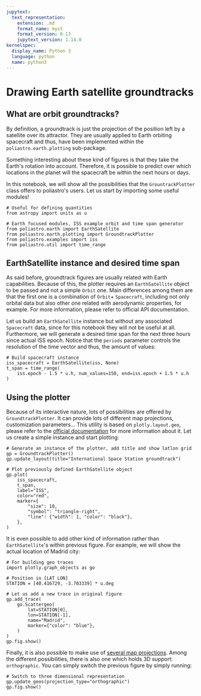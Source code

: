 ```yaml
---
jupytext:
  text_representation:
    extension: .md
    format_name: myst
    format_version: 0.13
    jupytext_version: 1.14.0
kernelspec:
  display_name: Python 3
  language: python
  name: python3
---
```


# Drawing Earth satellite groundtracks

## What are orbit groundtracks?

By definition, a groundtrack is just the projection of the position left by a
satellite over its attractor. They are usually applied to Earth orbiting
spacecraft and thus, have been implemented within the `poliastro.earth.plotting`
sub-package.

Something interesting about these kind of figures is that they take the Earth's rotation into account.
Therefore, it is possible to predict over which locations in
the planet will the spacecraft be within the next hours or days.

In this notebook, we will show all the possibilities that the
`GrountrackPlotter` class offers to poliastro's users. Let us start by importing
some useful modules!

```{code-cell}
# Useful for defining quantities
from astropy import units as u

# Earth focused modules, ISS example orbit and time span generator
from poliastro.earth import EarthSatellite
from poliastro.earth.plotting import GroundtrackPlotter
from poliastro.examples import iss
from poliastro.util import time_range
```

## EarthSatellite instance and desired time span

As said before, groundtrack figures are usually related with Earth capabilities.
Because of this, the plotter requires an `EarthSatellite` object to be passed
and not a simple `Orbit` one. Main differences among them are that the first one
is a combination of `Orbit`+ `Spacecraft`, including not only orbital data but
also other one related with aerodynamic properties, for example. For more
information, please refer to official API documentation.

Let us build an `EarthSatellite` instance but without any associated
`Spacecraft` data, since for this notebook they will not be useful at all.
Furthermore, we will generate a desired time span for the next three hours since
actual ISS epoch. Notice that the `periods` parameter controls the resolution of
the time vector and thus, the amount of values:

```{code-cell}
# Build spacecraft instance
iss_spacecraft = EarthSatellite(iss, None)
t_span = time_range(
    iss.epoch - 1.5 * u.h, num_values=150, end=iss.epoch + 1.5 * u.h
)
```

## Using the plotter

Because of its interactive nature, lots of possibilities are offered by
`GroundtrackPlotter`. It can provide lots of different map projections,
customization parameters... This utility is based on `plotly.layout.geo`, please
refer to the [official
documentation](https://plotly.com/python/reference/layout/geo/) for more
information about it. Let us create a simple instance and start plotting:

```{code-cell}
# Generate an instance of the plotter, add title and show latlon grid
gp = GroundtrackPlotter()
gp.update_layout(title="International Space Station groundtrack")

# Plot previously defined EarthSatellite object
gp.plot(
    iss_spacecraft,
    t_span,
    label="ISS",
    color="red",
    marker={
        "size": 10,
        "symbol": "triangle-right",
        "line": {"width": 1, "color": "black"},
    },
)
```

It is even possible to add other kind of information rather than
`EarthSatellite`'s within previous figure. For example, we will show the actual
location of Madrid city:

```{code-cell}
# For building geo traces
import plotly.graph_objects as go

# Position in [LAT LON]
STATION = [40.416729, -3.703339] * u.deg

# Let us add a new trace in original figure
gp.add_trace(
    go.Scattergeo(
        lat=STATION[0],
        lon=STATION[-1],
        name="Madrid",
        marker={"color": "blue"},
    )
)
gp.fig.show()
```

Finally, it is also possible to make use of [several map
projections](https://plotly.com/python/reference/layout/geo/#layout-geo-projection).
Among the different possibilities, there is also one which holds 3D support:
`orthographic`. You can simply switch the previous figure by simply running:

```{code-cell}
# Switch to three dimensional representation
gp.update_geos(projection_type="orthographic")
gp.fig.show()
```

